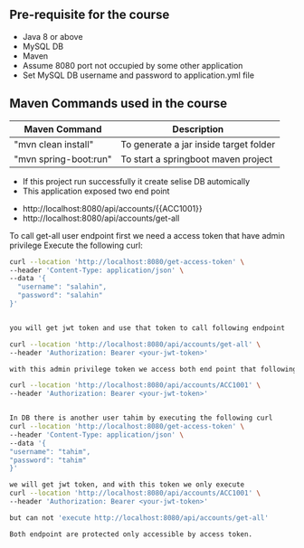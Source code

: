 ## Pre-requisite for the course
- Java 8 or above
- MySQL DB 
- Maven 
- Assume 8080 port not occupied by some other application
- Set MySQL DB username and password to application.yml file
## Maven Commands used in the course

|     Maven Command       |     Description          |
| ------------- | ------------- |
| "mvn clean install" | To generate a jar inside target folder |
| "mvn spring-boot:run" | To start a springboot maven project |


- If this project run successfully it create selise DB automically
- This application exposed two end point

* http://localhost:8080/api/accounts/{{ACC1001}}
* http://localhost:8080/api/accounts/get-all 


To call get-all user endpoint 
    first we need a access token that have admin privilege 
Execute the following curl:

```bash
curl --location 'http://localhost:8080/get-access-token' \
--header 'Content-Type: application/json' \
--data '{
  "username": "salahin",
  "password": "salahin"
}'


you will get jwt token and use that token to call following endpoint

curl --location 'http://localhost:8080/api/accounts/get-all' \
--header 'Authorization: Bearer <your-jwt-token>'

with this admin privilege token we access both end point that following as well

curl --location 'http://localhost:8080/api/accounts/ACC1001' \
--header 'Authorization: Bearer <your-jwt-token>'


In DB there is another user tahim by executing the following curl
curl --location 'http://localhost:8080/get-access-token' \
--header 'Content-Type: application/json' \
--data '{
"username": "tahim",
"password": "tahim"
}'

we will get jwt token, and with this token we only execute
curl --location 'http://localhost:8080/api/accounts/ACC1001' \
--header 'Authorization: Bearer <your-jwt-token>'

but can not 'execute http://localhost:8080/api/accounts/get-all'

Both endpoint are protected only accessible by access token.
